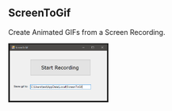 ## ScreenToGif
Create Animated GIFs from a Screen Recording.

<p align="left">
  <img src="https://github.com/weiyeyangde/ScreenToGif/blob/main/images/main_window.PNG" title="Original Image" style="width: 40%; height:auto;">
</p>

